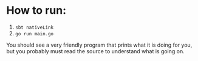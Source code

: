 # How to run:

1. `sbt nativeLink`
2. `go run main.go`

You should see a very friendly program that prints what it is doing for you, but you probably must read the source to understand what is going on.
